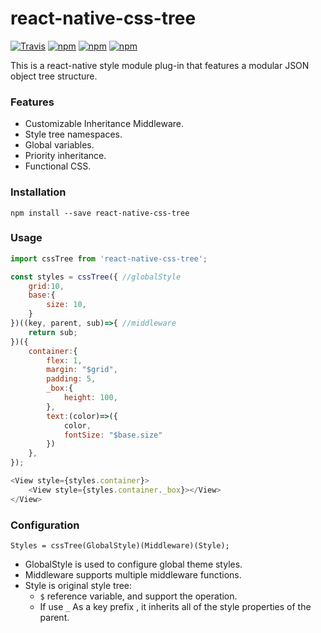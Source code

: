 # react-native-css-tree
[![Travis](https://img.shields.io/travis/unadlib/react-native-css-tree.svg)](https://travis-ci.org/unadlib/react-native-css-tree)
[![npm](https://img.shields.io/npm/l/react-native-css-tree.svg)](https://www.npmjs.com/package/react-native-css-tree)
[![npm](https://img.shields.io/npm/v/react-native-css-tree.svg)](https://www.npmjs.com/package/react-native-css-tree)
[![npm](https://img.shields.io/npm/dt/react-native-css-tree.svg)](https://www.npmjs.com/package/react-native-css-tree)

This is a react-native style module plug-in that features a modular JSON object tree structure.

### Features

   * Customizable Inheritance Middleware.
   * Style tree namespaces.
   * Global variables.
   * Priority inheritance.
   * Functional CSS.

### Installation
```shell
npm install --save react-native-css-tree
```
### Usage
```javascript
import cssTree from 'react-native-css-tree';

const styles = cssTree({ //globalStyle
    grid:10,
    base:{
        size: 10,
    }
})((key, parent, sub)=>{ //middleware
    return sub;
})({
    container:{
        flex: 1,
        margin: "$grid",
        padding: 5,
        _box:{
            height: 100,
        },
        text:(color)=>({
            color,
            fontSize: "$base.size"
        })
    },
});

<View style={styles.container}>
    <View style={styles.container._box}></View>
</View>
```
### Configuration

    Styles = cssTree(GlobalStyle)(Middleware)(Style);

* GlobalStyle is used to configure global theme styles.
* Middleware supports multiple middleware functions.
* Style is original style tree:
    * `$` reference variable, and support the operation.
    *  If use `_` As a key prefix , it inherits all of the style properties of the parent.




